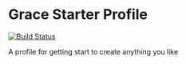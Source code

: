 # Grace Starter Profile

[![Build Status](https://github.com/grace-profiles/starter/workflows/Grace%20CI/badge.svg)](https://github.com/grace-profiles/starter/actions)

A profile for getting start to create anything you like
